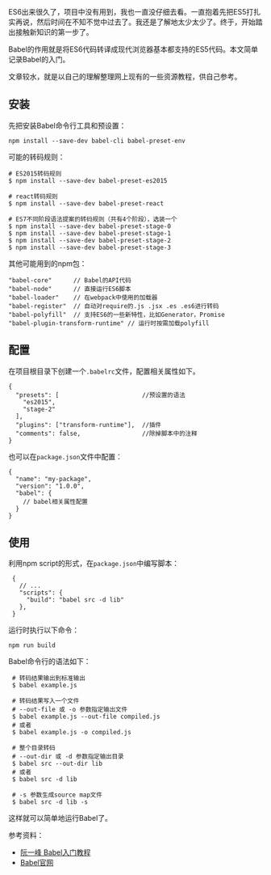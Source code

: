 
ES6出来很久了，项目中没有用到，我也一直没仔细去看。一直抱着先把ES5打扎实再说，然后时间在不知不觉中过去了。我还是了解地太少太少了。终于，开始踏出接触新知识的第一步了。

Babel的作用就是将ES6代码转译成现代浏览器基本都支持的ES5代码。本文简单记录Babel的入门。

文章较水，就是以自己的理解整理网上现有的一些资源教程，供自己参考。

## 安装

先把安装Babel命令行工具和预设置：

    npm install --save-dev babel-cli babel-preset-env
    
可能的转码规则：

    # ES2015转码规则
    $ npm install --save-dev babel-preset-es2015
    
    # react转码规则
    $ npm install --save-dev babel-preset-react
    
    # ES7不同阶段语法提案的转码规则（共有4个阶段），选装一个
    $ npm install --save-dev babel-preset-stage-0
    $ npm install --save-dev babel-preset-stage-1
    $ npm install --save-dev babel-preset-stage-2
    $ npm install --save-dev babel-preset-stage-3
 
其他可能用到的npm包：
    
    "babel-core"      // Babel的API代码
    "babel-node"      // 直接运行ES6脚本
    "babel-loader"    // 在webpack中使用的加载器  
    "babel-register"  // 自动对require的.js .jsx .es .es6进行转码
    "babel-polyfill"  // 支持ES6的一些新特性，比如Generator，Promise
    "babel-plugin-transform-runtime" // 运行时按需加载polyfill
    
     
## 配置

在项目根目录下创建一个`.babelrc`文件，配置相关属性如下。

    {
      "presets": [                       //预设置的语法
        "es2015",
        "stage-2"
      ],  
      "plugins": ["transform-runtime"],  //插件
      "comments": false,                 //除掉脚本中的注释 
    }

也可以在`package.json`文件中配置：

    {
      "name": "my-package",
      "version": "1.0.0",
      "babel": {
        // babel相关属性配置
      }
    }
    
    
## 使用

利用npm script的形式，在`package.json`中编写脚本：

     {
       // ... 
       "scripts": {
         "build": "babel src -d lib"
       },
     }

运行时执行以下命令：

    npm run build
    
Babel命令行的语法如下：

     # 转码结果输出到标准输出
     $ babel example.js
    
     # 转码结果写入一个文件
     # --out-file 或 -o 参数指定输出文件
     $ babel example.js --out-file compiled.js
     # 或者
     $ babel example.js -o compiled.js
    
     # 整个目录转码
     # --out-dir 或 -d 参数指定输出目录
     $ babel src --out-dir lib
     # 或者
     $ babel src -d lib
    
     # -s 参数生成source map文件
     $ babel src -d lib -s
     
     
这样就可以简单地运行Babel了。


参考资料：

+ [阮一峰 Babel入门教程](http://www.ruanyifeng.com/blog/2016/01/babel.html)
+ [Babel官网](http://babeljs.io/)